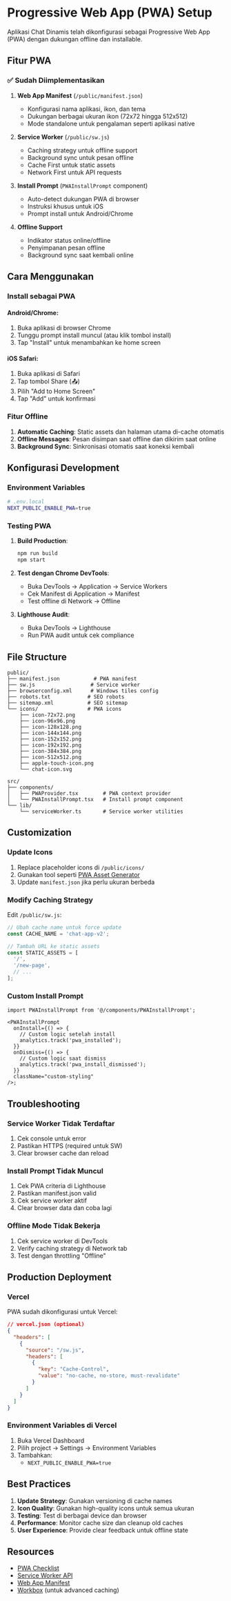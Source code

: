 # Progressive Web App (PWA) Setup

Aplikasi Chat Dinamis telah dikonfigurasi sebagai Progressive Web App (PWA) dengan dukungan offline dan installable.

## Fitur PWA

### ✅ Sudah Diimplementasikan

1. **Web App Manifest** (`/public/manifest.json`)
   - Konfigurasi nama aplikasi, ikon, dan tema
   - Dukungan berbagai ukuran ikon (72x72 hingga 512x512)
   - Mode standalone untuk pengalaman seperti aplikasi native

2. **Service Worker** (`/public/sw.js`)
   - Caching strategy untuk offline support
   - Background sync untuk pesan offline
   - Cache First untuk static assets
   - Network First untuk API requests

3. **Install Prompt** (`PWAInstallPrompt` component)
   - Auto-detect dukungan PWA di browser
   - Instruksi khusus untuk iOS
   - Prompt install untuk Android/Chrome

4. **Offline Support**
   - Indikator status online/offline
   - Penyimpanan pesan offline
   - Background sync saat kembali online

## Cara Menggunakan

### Install sebagai PWA

#### Android/Chrome:

1. Buka aplikasi di browser Chrome
2. Tunggu prompt install muncul (atau klik tombol install)
3. Tap "Install" untuk menambahkan ke home screen

#### iOS Safari:

1. Buka aplikasi di Safari
2. Tap tombol Share (📤)
3. Pilih "Add to Home Screen"
4. Tap "Add" untuk konfirmasi

### Fitur Offline

1. **Automatic Caching**: Static assets dan halaman utama di-cache otomatis
2. **Offline Messages**: Pesan disimpan saat offline dan dikirim saat online
3. **Background Sync**: Sinkronisasi otomatis saat koneksi kembali

## Konfigurasi Development

### Environment Variables

```bash
# .env.local
NEXT_PUBLIC_ENABLE_PWA=true
```

### Testing PWA

1. **Build Production**:

   ```bash
   npm run build
   npm start
   ```

2. **Test dengan Chrome DevTools**:
   - Buka DevTools → Application → Service Workers
   - Cek Manifest di Application → Manifest
   - Test offline di Network → Offline

3. **Lighthouse Audit**:
   - Buka DevTools → Lighthouse
   - Run PWA audit untuk cek compliance

## File Structure

```
public/
├── manifest.json           # PWA manifest
├── sw.js                  # Service worker
├── browserconfig.xml      # Windows tiles config
├── robots.txt            # SEO robots
├── sitemap.xml           # SEO sitemap
└── icons/                # PWA icons
    ├── icon-72x72.png
    ├── icon-96x96.png
    ├── icon-128x128.png
    ├── icon-144x144.png
    ├── icon-152x152.png
    ├── icon-192x192.png
    ├── icon-384x384.png
    ├── icon-512x512.png
    ├── apple-touch-icon.png
    └── chat-icon.svg

src/
├── components/
│   ├── PWAProvider.tsx        # PWA context provider
│   └── PWAInstallPrompt.tsx   # Install prompt component
└── lib/
    └── serviceWorker.ts       # Service worker utilities
```

## Customization

### Update Icons

1. Replace placeholder icons di `/public/icons/`
2. Gunakan tool seperti [PWA Asset Generator](https://github.com/onderceylan/pwa-asset-generator)
3. Update `manifest.json` jika perlu ukuran berbeda

### Modify Caching Strategy

Edit `/public/sw.js`:

```javascript
// Ubah cache name untuk force update
const CACHE_NAME = 'chat-app-v2';

// Tambah URL ke static assets
const STATIC_ASSETS = [
  '/',
  '/new-page',
  // ...
];
```

### Custom Install Prompt

```tsx
import PWAInstallPrompt from '@/components/PWAInstallPrompt';

<PWAInstallPrompt
  onInstall={() => {
    // Custom logic setelah install
    analytics.track('pwa_installed');
  }}
  onDismiss={() => {
    // Custom logic saat dismiss
    analytics.track('pwa_install_dismissed');
  }}
  className="custom-styling"
/>;
```

## Troubleshooting

### Service Worker Tidak Terdaftar

1. Cek console untuk error
2. Pastikan HTTPS (required untuk SW)
3. Clear browser cache dan reload

### Install Prompt Tidak Muncul

1. Cek PWA criteria di Lighthouse
2. Pastikan manifest.json valid
3. Cek service worker aktif
4. Clear browser data dan coba lagi

### Offline Mode Tidak Bekerja

1. Cek service worker di DevTools
2. Verify caching strategy di Network tab
3. Test dengan throttling "Offline"

## Production Deployment

### Vercel

PWA sudah dikonfigurasi untuk Vercel:

```json
// vercel.json (optional)
{
  "headers": [
    {
      "source": "/sw.js",
      "headers": [
        {
          "key": "Cache-Control",
          "value": "no-cache, no-store, must-revalidate"
        }
      ]
    }
  ]
}
```

### Environment Variables di Vercel

1. Buka Vercel Dashboard
2. Pilih project → Settings → Environment Variables
3. Tambahkan:
   - `NEXT_PUBLIC_ENABLE_PWA=true`

## Best Practices

1. **Update Strategy**: Gunakan versioning di cache names
2. **Icon Quality**: Gunakan high-quality icons untuk semua ukuran
3. **Testing**: Test di berbagai device dan browser
4. **Performance**: Monitor cache size dan cleanup old caches
5. **User Experience**: Provide clear feedback untuk offline state

## Resources

- [PWA Checklist](https://web.dev/pwa-checklist/)
- [Service Worker API](https://developer.mozilla.org/en-US/docs/Web/API/Service_Worker_API)
- [Web App Manifest](https://developer.mozilla.org/en-US/docs/Web/Manifest)
- [Workbox](https://developers.google.com/web/tools/workbox) (untuk advanced caching)
